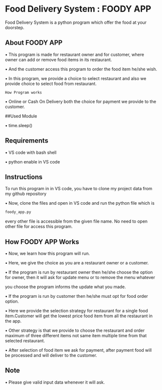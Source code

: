 # Food Delivery System : FOODY APP

Food Delivery System is a python program which offer the food at your doorstep.

## About FOODY APP

• This program is made for restaurant owner and for customer, where owner can add or remove food items in its restaurant.

• And the customer access this program to order the food item he/she wish.

• In this program, we provide a choice to select restaurant and also we provide choice to select food from restaurant.

```
How Program works
```
• Online or Cash On Delivery both the choice for payment we provide to the customer.

##Used Module

• time.sleep()  


## Requirements
• VS code with bash shell

• python enable in VS code


## Instructions 
To run this program in in VS code, you have to clone my project data from my github repository 

• Now, clone the files and open in VS code and run the python file which is
```bash
foody_app.py 
```
every other file is accessible from the given file name. No need to open other file for access this program.

## How FOODY APP Works 

• Now, we learn how this program will run. 

• Here, we give the choice as you are a restaurant owner or a customer.

• If the program is run by restaurant owner then he/she choose the option for owner, then it will ask for update menu or to remove the menu whatever 

you choose the program informs the update what you made.

• If the program is run by customer then he/she must opt for food order option. 

• Here we provide the selection strategy for restaurant for a single food item.Customer will get the lowest price food item from all the restaurant in the app.

• Other strategy is that we provide to choose the restaurant and order maximum of three different items not same item multiple time from that selected restaurant.

• After selection of food item we ask for payment, after payment food will be processed and will deliver to the customer.

## Note

• Please give valid input data whenever it will ask.